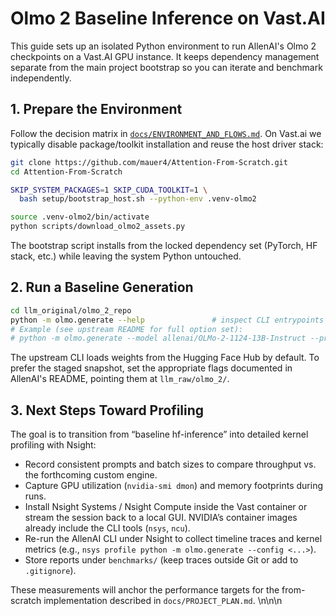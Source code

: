 # Olmo 2 Baseline Inference on Vast.AI

This guide sets up an isolated Python environment to run AllenAI's Olmo 2 checkpoints on a Vast.AI GPU instance. It keeps dependency management separate from the main project bootstrap so you can iterate and benchmark independently.

## 1. Prepare the Environment

Follow the decision matrix in [`docs/ENVIRONMENT_AND_FLOWS.md`](ENVIRONMENT_AND_FLOWS.md).
On Vast.ai we typically disable package/toolkit installation and reuse the host
driver stack:

```bash
git clone https://github.com/mauer4/Attention-From-Scratch.git
cd Attention-From-Scratch

SKIP_SYSTEM_PACKAGES=1 SKIP_CUDA_TOOLKIT=1 \
  bash setup/bootstrap_host.sh --python-env .venv-olmo2

source .venv-olmo2/bin/activate
python scripts/download_olmo2_assets.py
```

The bootstrap script installs from the locked dependency set (PyTorch, HF stack,
etc.) while leaving the system Python untouched.

## 2. Run a Baseline Generation

```bash
cd llm_original/olmo_2_repo
python -m olmo.generate --help               # inspect CLI entrypoints
# Example (see upstream README for full option set):
# python -m olmo.generate --model allenai/OLMo-2-1124-13B-Instruct --prompt "Vast.ai smoke test"
```

The upstream CLI loads weights from the Hugging Face Hub by default. To prefer
the staged snapshot, set the appropriate flags documented in AllenAI's README,
pointing them at `llm_raw/olmo_2/`.

## 3. Next Steps Toward Profiling

The goal is to transition from “baseline hf-inference” into detailed kernel profiling with Nsight:

- Record consistent prompts and batch sizes to compare throughput vs. the forthcoming custom engine.
- Capture GPU utilization (`nvidia-smi dmon`) and memory footprints during runs.
- Install Nsight Systems / Nsight Compute inside the Vast container or stream the session back to a local GUI. NVIDIA’s container images already include the CLI tools (`nsys`, `ncu`).
- Re-run the AllenAI CLI under Nsight to collect timeline traces and kernel metrics (e.g., `nsys profile python -m olmo.generate --config <...>`).
- Store reports under `benchmarks/` (keep traces outside Git or add to `.gitignore`).

These measurements will anchor the performance targets for the from-scratch implementation described in `docs/PROJECT_PLAN.md`.
\n\n\n

